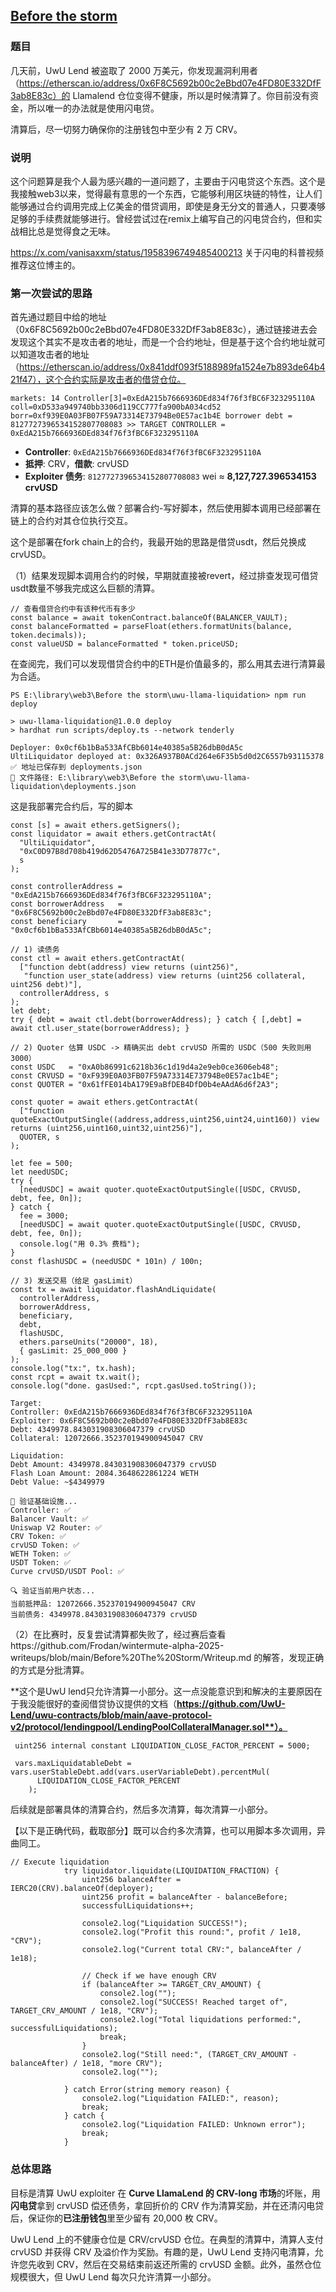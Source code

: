 ## [**Before the storm**](https://github.com/WintermuteResearch/Alpha-Challenge-2025/tree/main/04-before-the-storm)

### 题目

几天前，UwU Lend 被盗取了 2000 万美元，你发现漏洞利用者（https://etherscan.io/address/0x6F8C5692b00c2eBbd07e4FD80E332DfF3ab8E83c）的 Llamalend 仓位变得不健康，所以是时候清算了。你目前没有资金，所以唯一的办法就是使用闪电贷。

清算后，尽一切努力确保你的注册钱包中至少有 2 万 CRV。

### 说明

这个问题算是我个人最为感兴趣的一道问题了，主要由于闪电贷这个东西。这个是我接触web3以来，觉得最有意思的一个东西，它能够利用区块链的特性，让人们能够通过合约调用完成上亿美金的借贷调用，即使是身无分文的普通人，只要凑够足够的手续费就能够进行。曾经尝试过在remix上编写自己的闪电贷合约，但和实战相比总是觉得食之无味。

https://x.com/vanisaxxm/status/1958396749485400213 关于闪电的科普视频推荐这位博主的。

### 第一次尝试的思路

首先通过题目中给的地址（0x6F8C5692b00c2eBbd07e4FD80E332DfF3ab8E83c），通过链接进去会发现这个其实不是攻击者的地址，而是一个合约地址，但是基于这个合约地址就可以知道攻击者的地址（https://etherscan.io/address/0x841ddf093f5188989fa1524e7b893de64b421f47），这个合约实际是攻击者的借贷仓位。

```solidity
markets: 14 Controller[3]=0xEdA215b7666936DEd834f76f3fBC6F323295110A coll=0xD533a949740bb3306d119CC777fa900bA034cd52 borr=0xf939E0A03FB07F59A73314E73794Be0E57ac1b4E borrower debt = 8127727396534152807708083 >> TARGET CONTROLLER = 0xEdA215b7666936DEd834f76f3fBC6F323295110A
```

- **Controller**: `0xEdA215b7666936DEd834f76f3fBC6F323295110A`
- **抵押**: CRV，**借款**: crvUSD
- **Exploiter 债务**: `8127727396534152807708083` wei ≈ **8,127,727.396534153 crvUSD**

清算的基本路径应该怎么做？部署合约-写好脚本，然后使用脚本调用已经部署在链上的合约对其仓位执行交互。

这个是部署在fork chain上的合约，我最开始的思路是借贷usdt，然后兑换成crvUSD。

（1）结果发现脚本调用合约的时候，早期就直接被revert，经过排查发现可借贷usdt数量不够我完成这么巨额的清算。

```tsx
// 查看借贷合约中有该种代币有多少
const balance = await tokenContract.balanceOf(BALANCER_VAULT);
const balanceFormatted = parseFloat(ethers.formatUnits(balance, token.decimals));
const valueUSD = balanceFormatted * token.priceUSD;
```

在查阅完，我们可以发现借贷合约中的ETH是价值最多的，那么用其去进行清算最为合适。

```solidity
PS E:\library\web3\Before the storm\uwu-llama-liquidation> npm run deploy

> uwu-llama-liquidation@1.0.0 deploy
> hardhat run scripts/deploy.ts --network tenderly

Deployer: 0x0cf6b1bBa533AfCBb6014e40385a5B26dbB0dA5c
UltiLiquidator deployed at: 0x326A937B0ACd264e6F35b5d0d2C6557b93115378
✅ 地址已保存到 deployments.json
📁 文件路径: E:\library\web3\Before the storm\uwu-llama-liquidation\deployments.json
```

这是我部署完合约后，写的脚本

```solidity
const [s] = await ethers.getSigners();
const liquidator = await ethers.getContractAt(
  "UltiLiquidator",
  "0xC0D97B8d708b419d62D5476A725B41e33D77877c",
  s
);

const controllerAddress = "0xEdA215b7666936DEd834f76f3fBC6F323295110A";
const borrowerAddress   = "0x6F8C5692b00c2eBbd07e4FD80E332DfF3ab8E83c";
const beneficiary       = "0x0cf6b1bBa533AfCBb6014e40385a5B26dbB0dA5c";

// 1) 读债务
const ctl = await ethers.getContractAt(
  ["function debt(address) view returns (uint256)",
   "function user_state(address) view returns (uint256 collateral, uint256 debt)"],
  controllerAddress, s
);
let debt;
try { debt = await ctl.debt(borrowerAddress); } catch { [,debt] = await ctl.user_state(borrowerAddress); }

// 2) Quoter 估算 USDC -> 精确买出 debt crvUSD 所需的 USDC（500 失败则用 3000）
const USDC   = "0xA0b86991c6218b36c1d19d4a2e9eb0ce3606eb48";
const CRVUSD = "0xF939E0A03FB07F59A73314E73794Be0E57ac1b4E";
const QUOTER = "0x61fFE014bA179E9aBfDEB4DfD0b4eAAdA6d6f2A3";

const quoter = await ethers.getContractAt(
  ["function quoteExactOutputSingle((address,address,uint256,uint24,uint160)) view returns (uint256,uint160,uint32,uint256)"],
  QUOTER, s
);

let fee = 500;
let needUSDC;
try {
  [needUSDC] = await quoter.quoteExactOutputSingle([USDC, CRVUSD, debt, fee, 0n]);
} catch {
  fee = 3000;
  [needUSDC] = await quoter.quoteExactOutputSingle([USDC, CRVUSD, debt, fee, 0n]);
  console.log("用 0.3% 费档");
}
const flashUSDC = (needUSDC * 101n) / 100n;

// 3) 发送交易（给足 gasLimit）
const tx = await liquidator.flashAndLiquidate(
  controllerAddress,
  borrowerAddress,
  beneficiary,
  debt,
  flashUSDC,
  ethers.parseUnits("20000", 18),
  { gasLimit: 25_000_000 }
);
console.log("tx:", tx.hash);
const rcpt = await tx.wait();
console.log("done. gasUsed:", rcpt.gasUsed.toString());

```

```solidity
Target:
Controller: 0xEdA215b7666936DEd834f76f3fBC6F323295110A
Exploiter: 0x6F8C5692b00c2eBbd07e4FD80E332DfF3ab8E83c
Debt: 4349978.843031908306047379 crvUSD
Collateral: 12072666.352370194900945047 CRV

Liquidation:
Debt Amount: 4349978.843031908306047379 crvUSD
Flash Loan Amount: 2084.3648622861224 WETH
Debt Value: ~$4349979

🔧 验证基础设施...
Controller: ✅
Balancer Vault: ✅
Uniswap V2 Router: ✅
CRV Token: ✅
crvUSD Token: ✅
WETH Token: ✅
USDT Token: ✅
Curve crvUSD/USDT Pool: ✅

🔍 验证当前用户状态...
当前抵押品: 12072666.352370194900945047 CRV
当前债务: 4349978.843031908306047379 crvUSD
```

（2）在比赛时，反复尝试清算都失败了，经过赛后查看https://github.com/Frodan/wintermute-alpha-2025-writeups/blob/main/Before%20The%20Storm/Writeup.md 的解答，发现正确的方式是分批清算。

**这个是UwU lend只允许清算一小部分。这一点没能意识到和解决的主要原因在于我没能很好的查阅借贷协议提供的文档（**https://github.com/UwU-Lend/uwu-contracts/blob/main/aave-protocol-v2/protocol/lendingpool/LendingPoolCollateralManager.sol**）。**

```solidity
 uint256 internal constant LIQUIDATION_CLOSE_FACTOR_PERCENT = 5000;

 vars.maxLiquidatableDebt = vars.userStableDebt.add(vars.userVariableDebt).percentMul(
      LIQUIDATION_CLOSE_FACTOR_PERCENT
    );
```

后续就是部署具体的清算合约，然后多次清算，每次清算一小部分。

【以下是正确代码，截取部分】既可以合约多次清算，也可以用脚本多次调用，异曲同工。

```solidity
// Execute liquidation
            try liquidator.liquidate(LIQUIDATION_FRACTION) {
                uint256 balanceAfter = IERC20(CRV).balanceOf(deployer);
                uint256 profit = balanceAfter - balanceBefore;
                successfulLiquidations++;
                
                console2.log("Liquidation SUCCESS!");
                console2.log("Profit this round:", profit / 1e18, "CRV");
                console2.log("Current total CRV:", balanceAfter / 1e18);
                
                // Check if we have enough CRV
                if (balanceAfter >= TARGET_CRV_AMOUNT) {
                    console2.log("");
                    console2.log("SUCCESS! Reached target of", TARGET_CRV_AMOUNT / 1e18, "CRV");
                    console2.log("Total liquidations performed:", successfulLiquidations);
                    break;
                }
                console2.log("Still need:", (TARGET_CRV_AMOUNT - balanceAfter) / 1e18, "more CRV");
                console2.log("");
                
            } catch Error(string memory reason) {
                console2.log("Liquidation FAILED:", reason);
                break;
            } catch {
                console2.log("Liquidation FAILED: Unknown error");
                break;
            }
```

### 总体思路

目标是清算 UwU exploiter 在 **Curve LlamaLend 的 CRV-long 市场**的坏账，用**闪电贷**拿到 crvUSD 偿还债务，拿回折价的 CRV 作为清算奖励，并在还清闪电贷后，保证你的**已注册钱包**里至少留有 20,000 枚 CRV。

UwU Lend 上的不健康仓位是 CRV/crvUSD 仓位。在典型的清算中，清算人支付 crvUSD 并获得 CRV 及溢价作为奖励。有趣的是，UwU Lend 支持闪电清算，允许您先收到 CRV，然后在交易结束前返还所需的 crvUSD 金额。此外，虽然仓位规模很大，但 UwU Lend 每次只允许清算一小部分。